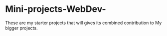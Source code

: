 # Mini-projects-WebDev-
These are my starter projects that will gives its combined contribution to My bigger projects.
